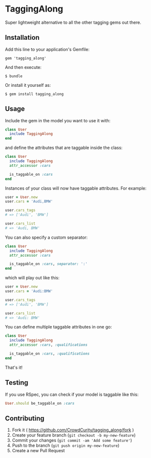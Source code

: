# TaggingAlong

Super lightweight alternative to all the other tagging gems out there.

## Installation

Add this line to your application's Gemfile:

    gem 'tagging_along'

And then execute:

    $ bundle

Or install it yourself as:

    $ gem install tagging_along

## Usage

Include the gem in the model you want to use it with:

```ruby
class User
  include TaggingAlong
end
```

and define the attributes that are taggable inside the class:

```ruby
class User
  include TaggingAlong
  attr_accessor :cars

  is_taggable_on :cars
end
```

Instances of your class will now have taggable attributes. For example:

```ruby
user = User.new
user.cars = 'Audi,BMW'

user.cars_tags
# => ['Audi', 'BMW']

user.cars_list
# => 'Audi, BMW'
```

You can also specify a custom separator:

```ruby
class User
  include TaggingAlong
  attr_accessor :cars

  is_taggable_on :cars, separator: ':'
end
```

which will play out like this:

```ruby
user = User.new
user.cars = 'Audi:BMW'

user.cars_tags
# => ['Audi', 'BMW']

user.cars_list
# => 'Audi: BMW'
```

You can define multiple taggable attributes in one go:

```ruby
class User
  include TaggingAlong
  attr_accessor :cars, :qualifications

  is_taggable_on :cars, :qualifications
end
```

That's it!

## Testing

If you use RSpec, you can check if your model is taggable like this:

```ruby
User.should be_taggable_on :cars
```

## Contributing

1. Fork it ( https://github.com/CrowdCurity/tagging_along/fork )
2. Create your feature branch (`git checkout -b my-new-feature`)
3. Commit your changes (`git commit -am 'Add some feature'`)
4. Push to the branch (`git push origin my-new-feature`)
5. Create a new Pull Request
